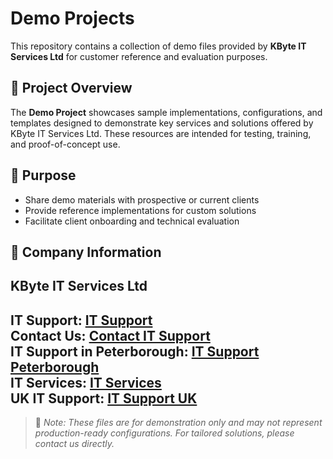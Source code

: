 # Demo Projects

This repository contains a collection of demo files provided by **KByte IT Services Ltd** for customer reference and evaluation purposes.

## 📁 Project Overview

The **Demo Project** showcases sample implementations, configurations, and templates designed to demonstrate key services and solutions offered by KByte IT Services Ltd. These resources are intended for testing, training, and proof-of-concept use.

## 🚀 Purpose

- Share demo materials with prospective or current clients
- Provide reference implementations for custom solutions
- Facilitate client onboarding and technical evaluation

## 🔗 Company Information

## KByte IT Services Ltd

IT Support: [IT Support](https://kbyte.co.uk)  
Contact Us: [Contact IT Support](https://kbyte.co.uk/contact/)  
IT Support in Peterborough: [IT Support Peterborough](https://kbyte.co.uk/it-support-peterborough/)  
IT Services: [IT Services](https://kbyte.co.uk/it-services/)  
UK IT Support: [IT Support UK](https://kbyte.co.uk/it-support-uk/)  
---

> 📌 _Note: These files are for demonstration only and may not represent production-ready configurations. For tailored solutions, please contact us directly._

